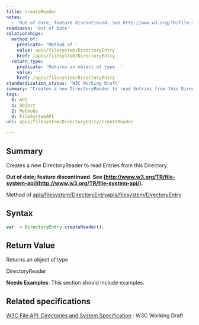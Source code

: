 ```yaml
---
title: createReader
notes:
  - 'Out of date; feature discontinued. See http://www.w3.org/TR/file-system-api/.'
readiness: 'Out of Date'
relationships:
  method_of:
    predicate: 'Method of '
    value: apis/filesystem/DirectoryEntry
    href: /apis/filesystem/DirectoryEntry
  return_type:
    predicate: 'Returns an object of type  '
    value: ''
    href: /apis/filesystem/DirectoryEntry
standardization_status: 'W3C Working Draft'
summary: "Creates a new DirectoryReader to read Entries from this Directory.\n"
tags:
  0: API
  1: Object
  2: Methods
  4: FileSystemAPI
uri: apis/filesystem/DirectoryEntry/createReader

---
```

## <span>Summary</span>

Creates a new DirectoryReader to read Entries from this Directory.

**Out of date; feature discontinued. See [http://www.w3.org/TR/file-system-api](http://www.w3.org/TR/file-system-api/).**

Method of [apis/filesystem/DirectoryEntry](/apis/filesystem/DirectoryEntry)[apis/filesystem/DirectoryEntry](/apis/filesystem/DirectoryEntry)

## <span>Syntax</span>

``` js
var  = DirectoryEntry.createReader();
```

## <span>Return Value</span>

Returns an object of type<span></span>

DirectoryReader

**Needs Examples**: This section should include examples.

## <span>Related specifications</span>

[W3C File API: Directories and System Specification](http://dev.w3.org/2009/dap/file-system/pub/FileSystem/)
:   W3C Working Draft
